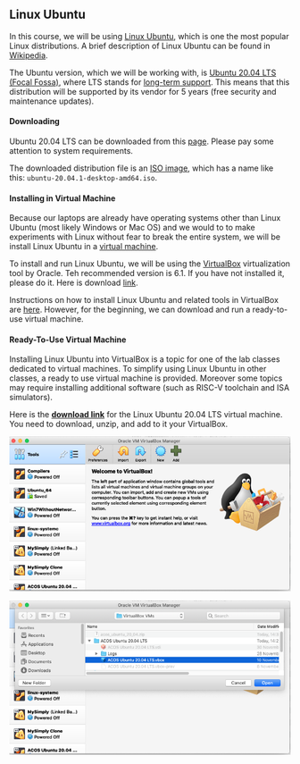 Linux Ubuntu
---

In this course, we will be using [Linux Ubuntu](https://ubuntu.com), which is one the most popular Linux distributions.
A brief description of Linux Ubuntu can be found in [Wikipedia](https://en.wikipedia.org/wiki/Ubuntu).

The Ubuntu version, which we will be working with,
is [Ubuntu 20.04 LTS (Focal Fossa)](https://en.wikipedia.org/wiki/Ubuntu_version_history#2004),
where LTS stands for [long-term support](https://en.wikipedia.org/wiki/Long-term_support).
This means that this distribution will be supported by its vendor for 5 years (free security and maintenance updates).

#### Downloading

Ubuntu 20.04 LTS can be downloaded from this [page](https://ubuntu.com/download/desktop).
Please pay some attention to system requirements.

The downloaded distribution file is an [ISO image](https://en.wikipedia.org/wiki/ISO_image),
which has a name like this: `ubuntu-20.04.1-desktop-amd64.iso`.

#### Installing in Virtual Machine

Because our laptops are already have operating systems other than Linux Ubuntu (most likely Windows or Mac OS)
and we would to to make experiments with Linux without fear to break the entire system,
we will be install Linux Ubuntu in a [virtual machine](https://en.wikipedia.org/wiki/Virtual_machine).

To install and run Linux Ubuntu,
we will be using the [VirtualBox](https://en.wikipedia.org/wiki/VirtualBox) virtualization tool by Oracle.
Teh recommended version is 6.1. If you have not installed it, please do it.
Here is download [link](https://www.virtualbox.org/wiki/Downloads).

Instructions on how to install Linux Ubuntu and related tools in VirtualBox are [here](ubuntu_install.md).
However, for the beginning, we can download and run a ready-to-use virtual machine. 

#### Ready-To-Use Virtual Machine

Installing Linux Ubuntu into VirtualBox is a topic for one of the lab classes dedicated to virtual machines.
To simplify using Linux Ubuntu in other classes, a ready to use virtual machine is provided.
Moreover some topics may require installing additional software (such as RISC-V toolchain and ISA simulators).

Here is the __[download link](
https://drive.google.com/file/d/1JQMjg7-wAg43XrpQYPYxrqp4skalhtRP/view?usp=sharing)__
for the Linux Ubuntu 20.04 LTS virtual machine.
You need to download, unzip, and add to it your VirtualBox.

![](images/virtualbox_ubuntu_add_01.png)

![](images/virtualbox_ubuntu_add_02.png)

